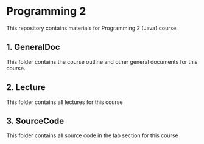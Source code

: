 # Programming 2 

This repository contains materials for Programming 2 (Java) course.

## 1. GeneralDoc

This folder contains the course outline and other general documents for this course.

## 	2. Lecture

This folder contains all lectures for this course

## 3. SourceCode

This folder contains all source code in the lab section for this course





 
